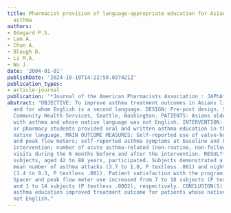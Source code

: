 ```yaml
---
title: Pharmacist provision of language-appropriate education for Asian patients with
  asthma
authors:
- Odegard P.S.
- Lam A.
- Chun A.
- Blough D.
- Li M.A.
- Wu J.
date: '2004-01-01'
publishDate: '2024-10-10T14:22:50.037421Z'
publication_types:
- article-journal
publication: '*Journal of the American Pharmacists Association : JAPhA*'
abstract: "OBJECTIVE: To improve asthma treatment outcomes in Asians living in Seattle
  and for whom English is a second language. DESIGN: Pre-post design. SETTING: International
  Community Health Services, Seattle, Washington. PATIENTS: Asians older than 18 years
  with asthma and whose native language was not English. INTERVENTION: Pharmacists
  or pharmacy students provided oral and written asthma education in the subject's
  native language. MAIN OUTCOME MEASURES: Self-reported use of valve-holding chambers
  and peak flow meters; self-reported asthma symptoms at baseline and 6 months after
  intervention; number of acute asthma-related (non-routine, non-follow-up) clinic
  visits during the 6 months before and after the intervention. RESULT(S): Thirty-two
  subjects, aged 42 to 88 years, participated. Subjects demonstrated a reduction in
  mean number of asthma attacks (3.7 to 1.0, P textless .001) and night awakenings
  (1.4 to 0.3, P textless .001). Patient satisfaction with the program was excellent.
  Spacer and peak flow meter use increased from 7 to 18 subjects (P textless .001)
  and 1 to 14 subjects (P textless .0002), respectively. CONCLUSION(S): Language-appropriate
  asthma education improved treatment outcome for patients whose native language was
  not English."
---
```

